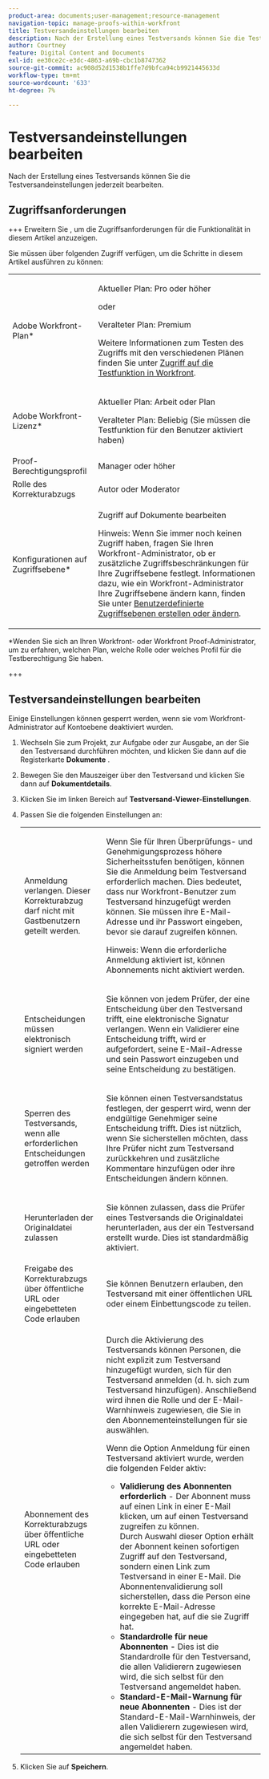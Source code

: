 ```yaml
---
product-area: documents;user-management;resource-management
navigation-topic: manage-proofs-within-workfront
title: Testversandeinstellungen bearbeiten
description: Nach der Erstellung eines Testversands können Sie die Testversandeinstellungen jederzeit bearbeiten.
author: Courtney
feature: Digital Content and Documents
exl-id: ee30ce2c-e3dc-4863-a69b-cbc1b8747362
source-git-commit: ac908d52d1538b1ffe7d9bfca94cb9921445633d
workflow-type: tm+mt
source-wordcount: '633'
ht-degree: 7%

---
```


# Testversandeinstellungen bearbeiten

Nach der Erstellung eines Testversands können Sie die Testversandeinstellungen jederzeit bearbeiten.

## Zugriffsanforderungen

+++ Erweitern Sie , um die Zugriffsanforderungen für die Funktionalität in diesem Artikel anzuzeigen.

Sie müssen über folgenden Zugriff verfügen, um die Schritte in diesem Artikel ausführen zu können:

<table style="table-layout:auto"> 
 <col> 
 <col> 
 <tbody> 
  <tr> 
   <td role="rowheader">Adobe Workfront-Plan*</td> 
   <td> <p>Aktueller Plan: Pro oder höher</p> <p>oder</p> <p>Veralteter Plan: Premium</p> <p>Weitere Informationen zum Testen des Zugriffs mit den verschiedenen Plänen finden Sie unter <a href="/help/quicksilver/administration-and-setup/manage-workfront/configure-proofing/access-to-proofing-functionality.md" class="MCXref xref">Zugriff auf die Testfunktion in Workfront</a>.</p> </td> 
  </tr> 
  <tr> 
   <td role="rowheader">Adobe Workfront-Lizenz*</td> 
   <td> <p>Aktueller Plan: Arbeit oder Plan</p> <p>Veralteter Plan: Beliebig (Sie müssen die Testfunktion für den Benutzer aktiviert haben)</p> </td> 
  </tr> 
  <tr> 
   <td role="rowheader">Proof-Berechtigungsprofil </td> 
   <td>Manager oder höher</td> 
  </tr> 
  <tr> 
   <td role="rowheader">Rolle des Korrekturabzugs</td> 
   <td>Autor oder Moderator</td> 
  </tr> 
  <tr> 
   <td role="rowheader">Konfigurationen auf Zugriffsebene*</td> 
   <td> <p>Zugriff auf Dokumente bearbeiten</p> <p>Hinweis: Wenn Sie immer noch keinen Zugriff haben, fragen Sie Ihren Workfront-Administrator, ob er zusätzliche Zugriffsbeschränkungen für Ihre Zugriffsebene festlegt. Informationen dazu, wie ein Workfront-Administrator Ihre Zugriffsebene ändern kann, finden Sie unter <a href="../../../administration-and-setup/add-users/configure-and-grant-access/create-modify-access-levels.md" class="MCXref xref">Benutzerdefinierte Zugriffsebenen erstellen oder ändern</a>.</p> </td> 
  </tr> 
 </tbody> 
</table>

&#42;Wenden Sie sich an Ihren Workfront- oder Workfront Proof-Administrator, um zu erfahren, welchen Plan, welche Rolle oder welches Profil für die Testberechtigung Sie haben.

+++

## Testversandeinstellungen bearbeiten

Einige Einstellungen können gesperrt werden, wenn sie vom Workfront-Administrator auf Kontoebene deaktiviert wurden.

1. Wechseln Sie zum Projekt, zur Aufgabe oder zur Ausgabe, an der Sie den Testversand durchführen möchten, und klicken Sie dann auf die Registerkarte **Dokumente** .
1. Bewegen Sie den Mauszeiger über den Testversand und klicken Sie dann auf **Dokumentdetails**.
1. Klicken Sie im linken Bereich auf **Testversand-Viewer-Einstellungen**.
1. Passen Sie die folgenden Einstellungen an:

   <table style="table-layout:auto"> 
    <col> 
    <col> 
    <tbody> 
     <tr> 
      <td role="rowheader">Anmeldung verlangen. Dieser Korrekturabzug darf nicht mit Gastbenutzern geteilt werden.</td> 
      <td> <p>Wenn Sie für Ihren Überprüfungs- und Genehmigungsprozess höhere Sicherheitsstufen benötigen, können Sie die Anmeldung beim Testversand erforderlich machen. Dies bedeutet, dass nur Workfront-Benutzer zum Testversand hinzugefügt werden können. Sie müssen ihre E-Mail-Adresse und ihr Passwort eingeben, bevor sie darauf zugreifen können.</p> <p>Hinweis: <em style="font-style: normal;">Wenn die erforderliche Anmeldung aktiviert ist, können Abonnements nicht aktiviert werden.</em> </p> </td> 
     </tr> 
     <tr> 
      <td role="rowheader">Entscheidungen müssen elektronisch signiert werden</td> 
      <td> <p>Sie können von jedem Prüfer, der eine Entscheidung über den Testversand trifft, eine elektronische Signatur verlangen. Wenn ein Validierer eine Entscheidung trifft, wird er aufgefordert, seine E-Mail-Adresse und sein Passwort einzugeben und seine Entscheidung zu bestätigen. <!--
         <MadCap:conditionalText data-mc-conditions="QuicksilverOrClassic.Draft mode">
          For more information, see 
          <a href="../../../workfront-proof/wp-acct-admin/managing-security/electronic-sigs-in-wp.md" class="MCXref xref">Understanding electronic signatures in Workfront Proof</a>
         </MadCap:conditionalText>
        --></p> </td> 
     </tr> 
     <tr> 
      <td role="rowheader">Sperren des Testversands, wenn alle erforderlichen Entscheidungen getroffen werden</td> 
      <td> <p>Sie können einen Testversandstatus festlegen, der gesperrt wird, wenn der endgültige Genehmiger seine Entscheidung trifft. Dies ist nützlich, wenn Sie sicherstellen möchten, dass Ihre Prüfer nicht zum Testversand zurückkehren und zusätzliche Kommentare hinzufügen oder ihre Entscheidungen ändern können.</p> </td> 
     </tr> 
     <tr> 
      <td role="rowheader">Herunterladen der Originaldatei zulassen</td> 
      <td> <p>Sie können zulassen, dass die Prüfer eines Testversands die Originaldatei herunterladen, aus der ein Testversand erstellt wurde. Dies ist standardmäßig aktiviert.</p> </td> 
     </tr> 
     <tr> 
      <td role="rowheader">Freigabe des Korrekturabzugs über öffentliche URL oder eingebetteten Code erlauben</td> 
      <td>Sie können Benutzern erlauben, den Testversand mit einer öffentlichen URL oder einem Einbettungscode zu teilen. </td> 
     </tr> 
     <tr> 
      <td role="rowheader">Abonnement des Korrekturabzugs über öffentliche URL oder eingebetteten Code erlauben</td> 
      <td> <p>Durch die Aktivierung des Testversands können Personen, die nicht explizit zum Testversand hinzugefügt wurden, sich für den Testversand anmelden (d. h. sich zum Testversand hinzufügen). Anschließend wird ihnen die Rolle und der E-Mail-Warnhinweis zugewiesen, die Sie in den Abonnementeinstellungen für sie auswählen.</p> <p>Wenn die Option Anmeldung für einen Testversand aktiviert wurde, werden die folgenden Felder aktiv:</p> 
       <ul> 
        <li><strong>Validierung des Abonnenten erforderlich</strong> - Der Abonnent muss auf einen Link in einer E-Mail klicken, um auf einen Testversand zugreifen zu können.<br>Durch Auswahl dieser Option erhält der Abonnent keinen sofortigen Zugriff auf den Testversand, sondern einen Link zum Testversand in einer E-Mail. Die Abonnentenvalidierung soll sicherstellen, dass die Person eine korrekte E-Mail-Adresse eingegeben hat, auf die sie Zugriff hat.</li> 
        <li><strong>Standardrolle für neue Abonnenten -</strong> Dies ist die Standardrolle für den Testversand, die allen Validierern zugewiesen wird, die sich selbst für den Testversand angemeldet haben.</li> 
        <li><strong>Standard-E-Mail-Warnung für neue Abonnenten</strong> - Dies ist der Standard-E-Mail-Warnhinweis, der allen Validierern zugewiesen wird, die sich selbst für den Testversand angemeldet haben.</li> 
       </ul> </td> 
     </tr> 
    </tbody> 
   </table>

1. Klicken Sie auf **Speichern**.

 
